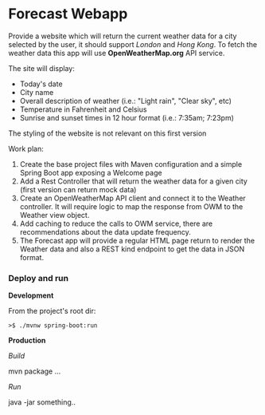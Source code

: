 # Forecast Webapp
Provide a website which will return the current weather data for a city selected by the user, it should support _London_ and _Hong Kong_.
To fetch the weather data this app will use **OpenWeatherMap.org** API service.

The site will display:
- Today's date
- City name
- Overall description of weather (i.e.: "Light rain", "Clear sky", etc)
- Temperature in Fahrenheit and Celsius
- Sunrise and sunset times in 12 hour format (i.e.: 7:35am; 7:23pm)

The styling of the website is not relevant on this first version

Work plan:
1. Create the base project files with Maven configuration and a simple Spring Boot app exposing a Welcome page
2. Add a Rest Controller that will return the weather data for a given city (first version can return mock data)
3. Create an OpenWeatherMap API client and connect it to the Weather controller. It will require logic to map the response from OWM to the Weather view object.
4. Add caching to reduce the calls to OWM service, there are recommendations about the data update frequency.
5. The Forecast app will provide a regular HTML page return to render the Weather data and also a REST kind endpoint to get the data in JSON format.

### Deploy and run

**Development**

From the project's root dir:
```
>$ ./mvnw spring-boot:run
```

**Production**

_Build_

mvn package ...

_Run_

java -jar something..
